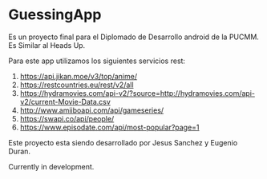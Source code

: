 # GuessingApp


Es un proyecto final para el Diplomado de Desarrollo android de la PUCMM. Es Similar al Heads Up.


Para este app utilizamos los siguientes servicios rest:

1) https://api.jikan.moe/v3/top/anime/
2) https://restcountries.eu/rest/v2/all
3) https://hydramovies.com/api-v2/?source=http://hydramovies.com/api-v2/current-Movie-Data.csv
4) http://www.amiiboapi.com/api/gameseries/
5) https://swapi.co/api/people/
6) https://www.episodate.com/api/most-popular?page=1


Este proyecto esta siendo desarrollado por Jesus Sanchez y Eugenio Duran. 


Currently in development. 
